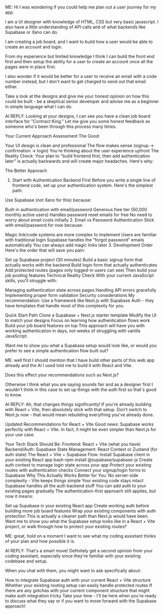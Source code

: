 
ME:
Hi I was wondering if you could help me plan out a user journey for my app.

I am a UI designer with knowledge of HTML, CSS but very basic javascript. I also have a little understanding of API calls and of what backends like Supabase or Xano can do.

I am creating a job board, and I want to build how a user would be able to create an account and login. 

From my experience but limited knowledge I think I can build the front end first and then setup the ability for a user to create an account once all the pages were in place first.

I also wonder if it would be better for a user to receive an email with a code number instead, but I don't want to get charged to send out that email either.

Take a look at the designs and give me your honest opinion on how this could be built - be a skeptical senior developer and advise me as a beginner in simple language what I can do.

AI REPLY:
Looking at your designs, I can see you have a clean job board interface for "Contract King." Let me give you some honest feedback as someone who's been through this process many times.

Your Current Approach Assessment
The Good:

Your UI design is clean and professional
The flow makes sense (signup → confirmation → login)
You're thinking about the user experience upfront
The Reality Check: Your plan to "build frontend first, then add authentication later" is actually backwards and will create major headaches. Here's why:

The Better Approach
1. Start with Authentication Backend First
Before you write a single line of frontend code, set up your authentication system. Here's the simplest path:

Use Supabase (not Xano for this) because:

Built-in authentication with email/password
Generous free tier (50,000 monthly active users)
Handles password reset emails for free
No need to worry about email costs initially
2. Email vs Password Authentication
Stick with email/password for now because:

Magic link/code systems are more complex to implement
Users are familiar with traditional login
Supabase handles the "forgot password" emails automatically
You can always add magic links later
3. Development Order
Here's the order that will save you pain:

Set up Supabase project (30 minutes)
Build a basic signup form that actually works with the backend
Build login form that actually authenticates
Add protected routes (pages only logged-in users can see)
Then build your job posting features
Technical Reality Check
With your current JavaScript skills, you'll struggle with:

Managing authentication state across pages
Handling API errors gracefully
Implementing proper form validation
Security considerations
My recommendation: Use a framework like Next.js with Supabase Auth - they have templates that handle most of this complexity for you.

Quick Start Path
Clone a Supabase + Next.js starter template
Modify the UI to match your designs
Focus on learning how authentication flows work
Build your job board features on top
This approach will have you with working authentication in days, not weeks of struggling with vanilla JavaScript.

Want me to show you what a Supabase setup would look like, or would you prefer to see a simple authentication flow built out?



ME:
well first I should mention that I have build other parts of this web app already and the AI I used told me to build it with React and Vite.

Does this effect your recommendations such as Next.js?

Otherwise I think what you are saying sounds fair and as a designer first I wouldn't think in this case to set up things with the auth first so that's good to know.

AI REPLY:
Ah, that changes things significantly! If you're already building with React + Vite, then absolutely stick with that setup. Don't switch to Next.js now - that would mean rebuilding everything you've already done.

Updated Recommendations for React + Vite
Good news: Supabase works perfectly with React + Vite. In fact, it might be even simpler than Next.js for your use case.

Your Tech Stack Should Be:
Frontend: React + Vite (what you have)
Backend/Auth: Supabase
State Management: React Context or Zustand (for auth state)
The React + Vite + Supabase Flow:
Install Supabase client in your existing React app
bash
npm install @supabase/supabase-js
Create auth context to manage login state across your app
Protect your existing routes with authentication checks
Connect your signup/login forms to Supabase
Why This Actually Works Better for You:
No server-side complexity - Vite keeps things simple
Your existing code stays intact
Supabase handles all the auth backend stuff
You can add auth to your existing pages gradually
The authentication-first approach still applies, but now it means:

Set up Supabase in your existing React app
Create working auth before building more job board features
Wrap your existing components with auth protection
This is actually a cleaner path than Next.js would have been. Want me to show you what the Supabase setup looks like in a React + Vite project, or walk through how to protect your existing routes?

ME:
great, hold on a moment I want to see what my coding assistant thinks of your plan and how possible it is.

AI REPLY:
That's a smart move! Definitely get a second opinion from your coding assistant, especially since they're familiar with your existing codebase and setup.

When you chat with them, you might want to ask specifically about:

How to integrate Supabase auth with your current React + Vite structure
Whether your existing routing setup can easily handle protected routes
If there are any gotchas with your current component structure that might make auth integration tricky
Take your time - I'll be here when you're ready to discuss what they say or if you want to move forward with the Supabase approach!








